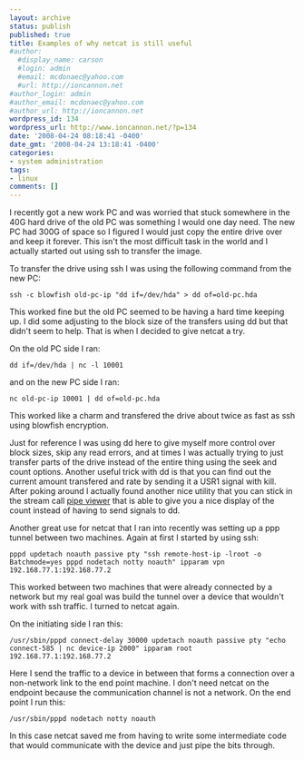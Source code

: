 ```yaml
---
layout: archive
status: publish
published: true
title: Examples of why netcat is still useful
#author:
  #display_name: carson
  #login: admin
  #email: mcdonaec@yahoo.com
  #url: http://ioncannon.net
#author_login: admin
#author_email: mcdonaec@yahoo.com
#author_url: http://ioncannon.net
wordpress_id: 134
wordpress_url: http://www.ioncannon.net/?p=134
date: '2008-04-24 08:18:41 -0400'
date_gmt: '2008-04-24 13:18:41 -0400'
categories:
- system administration
tags:
- linux
comments: []
---
```

I recently got a new work PC and was worried that stuck somewhere in the 40G hard drive of the old PC was something I would one day need. The new PC had 300G of space so I figured I would just copy the entire drive over and keep it forever. This isn't the most difficult task in the world and I actually started out using ssh to transfer the image.


To transfer the drive using ssh I was using the following command from the new PC:

```
ssh -c blowfish old-pc-ip "dd if=/dev/hda" > dd of=old-pc.hda
```
This worked fine but the old PC seemed to be having a hard time keeping up. I did some adjusting to the block size of the transfers using dd but that didn't seem to help. That is when I decided to give netcat a try.

On the old PC side I ran:

```
dd if=/dev/hda | nc -l 10001
```
and on the new PC side I ran:

```
nc old-pc-ip 10001 | dd of=old-pc.hda
```
This worked like a charm and transfered the drive about twice as fast as ssh using blowfish encryption.

Just for reference I was using dd here to give myself more control over block sizes, skip any read errors, and at times I was actually trying to just transfer parts of the drive instead of the entire thing using the seek and count options. Another useful trick with dd is that you can find out the current amount transfered and rate by sending it a USR1 signal with kill. After poking around I actually found another nice utility that you can stick in the stream call <a href="http://www.ivarch.com/programs/pv.shtml">pipe viewer</a> that is able to give you a nice display of the count instead of having to send signals to dd.

Another great use for netcat that I ran into recently was setting up a ppp tunnel between two machines. Again at first I started by using ssh:

```
pppd updetach noauth passive pty "ssh remote-host-ip -lroot -o Batchmode=yes pppd nodetach notty noauth" ipparam vpn 192.168.77.1:192.168.77.2
```
This worked between two machines that were already connected by a network but my real goal was build the tunnel over a device that wouldn't work with ssh traffic. I turned to netcat again.

On the initiating side I ran this:

```
/usr/sbin/pppd connect-delay 30000 updetach noauth passive pty "echo connect-585 | nc device-ip 2000" ipparam root 192.168.77.1:192.168.77.2
```
Here I send the traffic to a device in between that forms a connection over a non-network link to the end point machine. I don't need netcat on the endpoint because the communication channel is not a network. On the end point I run this:

```
/usr/sbin/pppd nodetach notty noauth
```
In this case netcat saved me from having to write some intermediate code that would communicate with the device and just pipe the bits through.

